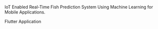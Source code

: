 IoT Enabled Real-Time Fish Prediction System Using Machine Learning for Mobile Applications.

Flutter Application
